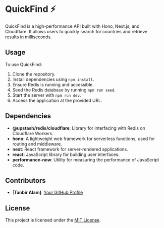 # QuickFind ⚡

QuickFind is a high-performance API built with Hono, Next.js, and Cloudflare. It allows users to quickly search for countries and retrieve results in milliseconds.


## Usage

To use QuickFind:

1. Clone the repository.
2. Install dependencies using `npm install`.
3. Ensure Redis is running and accessible.
4. Seed the Redis database by running `npm run seed`.
5. Start the server with `npm run dev`.
6. Access the application at the provided URL.

## Dependencies

- **@upstash/redis/cloudflare**: Library for interfacing with Redis on Cloudflare Workers.
- **hono**: A lightweight web framework for serverless functions, used for routing and middleware.
- **next**: React framework for server-rendered applications.
- **react**: JavaScript library for building user interfaces.
- **performance-now**: Utility for measuring the performance of JavaScript code.

## Contributors

- **[Tanbir Alam]**: [Your GitHub Profile](https://github.com/tanbiralam)

## License

This project is licensed under the [MIT License](link).
